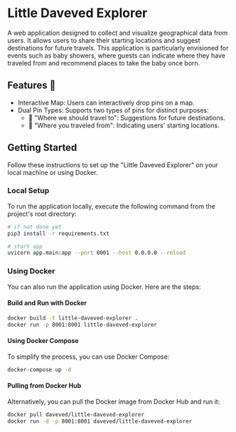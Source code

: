 # Little Daveved Explorer

A web application designed to collect and visualize geographical data from users. It allows users to share their starting locations and suggest destinations for future travels. This application is particularly envisioned for events such as baby showers, where guests can indicate where they have traveled from and recommend places to take the baby once born. 

## Features 🚀
- Interactive Map: Users can interactively drop pins on a map.
- Dual Pin Types: Supports two types of pins for distinct purposes:
  - 📍 "Where we should travel to": Suggestions for future destinations.
  - 🛫 "Where you traveled from": Indicating users' starting locations.

## Getting Started

Follow these instructions to set up the "Little Daveved Explorer" on your local machine or using Docker.

### Local Setup

To run the application locally, execute the following command from the project's root directory:

```bash
# if not done yet
pip3 install -r requirements.txt

# start app
uvicorn app.main:app --port 8001 --host 0.0.0.0 --reload
```

### Using Docker

You can also run the application using Docker. Here are the steps:

#### Build and Run with Docker

```bash
docker build -t little-daveved-explorer .
docker run -p 8001:8001 little-daveved-explorer
```

#### Using Docker Compose

To simplify the process, you can use Docker Compose:

```bash
docker-compose up -d
```

#### Pulling from Docker Hub

Alternatively, you can pull the Docker image from Docker Hub and run it:

```bash
docker pull daveved/little-daveved-explorer
docker run -d -p 8001:8001 daveved/little-daveved-explorer